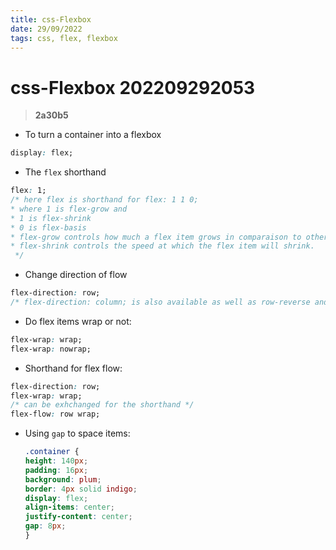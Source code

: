 ```yaml
---
title: css-Flexbox
date: 29/09/2022
tags: css, flex, flexbox
---
```


# **css-Flexbox** 202209292053 
> **2a30b5**

- To turn a container into a flexbox
```CSS
display: flex;
```

- The `flex` shorthand
```css
flex: 1;
/* here flex is shorthand for flex: 1 1 0;
* where 1 is flex-grow and
* 1 is flex-shrink
* 0 is flex-basis
* flex-grow controls how much a flex item grows in comparaison to other flex items.
* flex-shrink controls the speed at which the flex item will shrink.
 */
```

- Change direction of flow
```css
flex-direction: row;
/* flex-direction: column; is also available as well as row-reverse and column-reverse*/
```

- Do flex items wrap or not:
```css
flex-wrap: wrap;
flex-wrap: nowrap;
```

- Shorthand for flex flow:
```CSS
flex-direction: row;
flex-wrap: wrap;
/* can be exhchanged for the shorthand */
flex-flow: row wrap;
```
- Using `gap` to space items:
  ```css
  .container {
  height: 140px;
  padding: 16px;
  background: plum;
  border: 4px solid indigo;
  display: flex;
  align-items: center;
  justify-content: center;
  gap: 8px; 
  }
  ```


  

